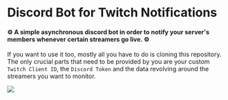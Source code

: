 # Discord Bot for Twitch Notifications
#### :gear: A simple asynchronous discord bot in order to notify your server's members whenever certain streamers go live. :gear:


If you want to use it too, mostly all you have to do is cloning this repository. 
The only crucial parts that need to be provided by you are your custom `Twitch Client ID`, the `Discord Token` and the data revolving around the
streamers you want to monitor.

![](Notif.gif)
